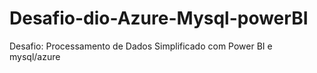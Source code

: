 # Desafio-dio-Azure-Mysql-powerBI
Desafio: Processamento de Dados Simplificado com Power BI e mysql/azure
